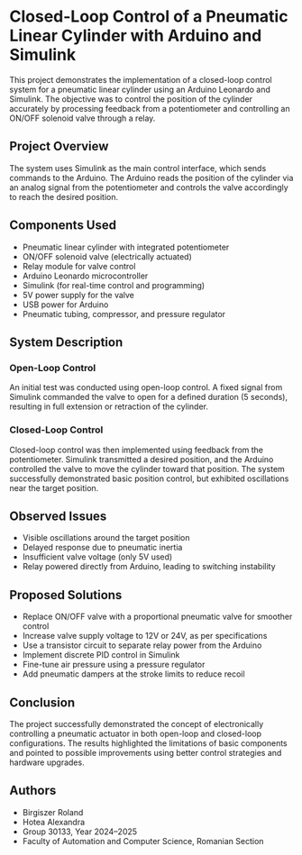 # Closed-Loop Control of a Pneumatic Linear Cylinder with Arduino and Simulink

This project demonstrates the implementation of a closed-loop control system for a pneumatic linear cylinder using an Arduino Leonardo and Simulink. The objective was to control the position of the cylinder accurately by processing feedback from a potentiometer and controlling an ON/OFF solenoid valve through a relay.

## Project Overview

The system uses Simulink as the main control interface, which sends commands to the Arduino. The Arduino reads the position of the cylinder via an analog signal from the potentiometer and controls the valve accordingly to reach the desired position.

## Components Used

- Pneumatic linear cylinder with integrated potentiometer
- ON/OFF solenoid valve (electrically actuated)
- Relay module for valve control
- Arduino Leonardo microcontroller
- Simulink (for real-time control and programming)
- 5V power supply for the valve
- USB power for Arduino
- Pneumatic tubing, compressor, and pressure regulator

## System Description

### Open-Loop Control

An initial test was conducted using open-loop control. A fixed signal from Simulink commanded the valve to open for a defined duration (5 seconds), resulting in full extension or retraction of the cylinder.

### Closed-Loop Control

Closed-loop control was then implemented using feedback from the potentiometer. Simulink transmitted a desired position, and the Arduino controlled the valve to move the cylinder toward that position. The system successfully demonstrated basic position control, but exhibited oscillations near the target position.

## Observed Issues

- Visible oscillations around the target position
- Delayed response due to pneumatic inertia
- Insufficient valve voltage (only 5V used)
- Relay powered directly from Arduino, leading to switching instability

## Proposed Solutions

- Replace ON/OFF valve with a proportional pneumatic valve for smoother control
- Increase valve supply voltage to 12V or 24V, as per specifications
- Use a transistor circuit to separate relay power from the Arduino
- Implement discrete PID control in Simulink
- Fine-tune air pressure using a pressure regulator
- Add pneumatic dampers at the stroke limits to reduce recoil

## Conclusion

The project successfully demonstrated the concept of electronically controlling a pneumatic actuator in both open-loop and closed-loop configurations. The results highlighted the limitations of basic components and pointed to possible improvements using better control strategies and hardware upgrades.

## Authors

- Birgiszer Roland  
- Hotea Alexandra  
- Group 30133, Year 2024–2025  
- Faculty of Automation and Computer Science, Romanian Section
